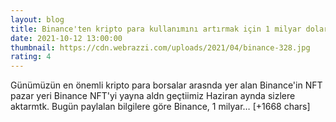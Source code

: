 ```yaml
--- 
layout: blog
title: Binance'ten kripto para kullanımını artırmak için 1 milyar dolarlık fon: Binance Smart Chain (BSC) fonu
date: 2021-10-12 13:00:00
thumbnail: https://cdn.webrazzi.com/uploads/2021/04/binance-328.jpg
rating: 4
---
```

Günümüzün en önemli kripto para borsalar arasnda yer alan Binance'in NFT pazar yeri Binance NFT'yi yayna aldn geçtiimiz Haziran aynda sizlere aktarmtk. Bugün paylalan bilgilere göre Binance, 1 milyar… [+1668 chars]